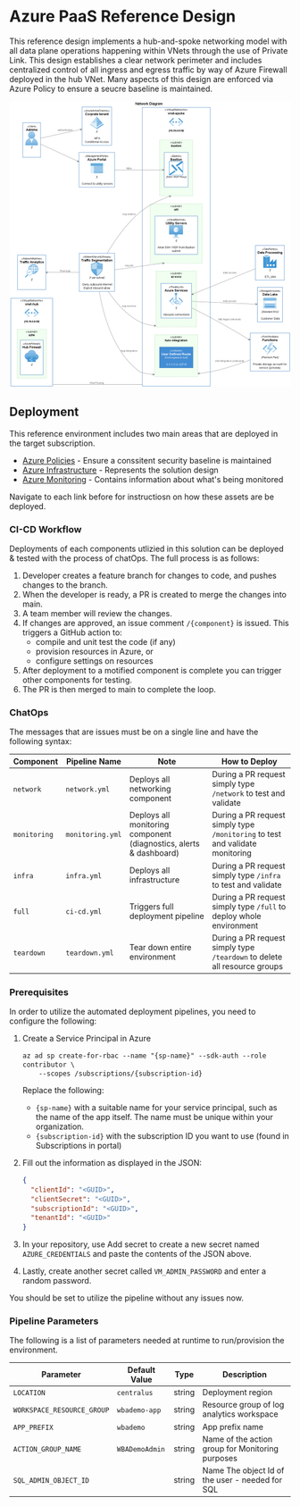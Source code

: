 # Azure PaaS Reference Design

This reference design implements a hub-and-spoke networking model with all data plane operations happening within VNets through the use of Private Link. This design establishes a clear network perimeter and includes centralized control of all ingress and egress traffic by way of Azure Firewall deployed in the hub VNet. Many aspects of this design are enforced via Azure Policy to ensure a seucre baseline is maintained.

<img src="images/diagram-network.png" alt="Network diagram"/>

## Deployment

This reference environment includes two main areas that are deployed in the target subscription.

* [Azure Policies](policies/readme.md) - Ensure a conssitent security baseline is maintained
* [Azure Infrastructure](deployments/readme.md) - Represents the solution design
* [Azure Monitoring](monitoring/readme.md) - Contains information about what's being monitored

Navigate to each link before for instructiosn on how these assets are be deployed.

### CI-CD Workflow

Deployments of each components utlizied in this solution can be deployed & tested with the process of chatOps. The full process is as follows:

1. Developer creates a feature branch for changes to code, and pushes changes to the branch.
1. When the developer is ready, a PR is created to merge the changes into main.
1. A team member will review the changes.
1. If changes are approved, an issue comment `/{component}` is issued. This triggers a GitHub action to:
   - compile and unit test the code (if any)
   - provision resources in Azure, or
   - configure settings on resources
1. After deployment to a motified component is complete you can trigger other components for testing.
1. The PR is then merged to main to complete the loop.

### ChatOps
The messages that are issues must be on a single line and have the following syntax:

| Component | Pipeline Name | Note | How to Deploy |
|---|---|---|---|
|`network`| `network.yml` | Deploys all networking component | During a PR request simply type `/network` to test and validate |
|`monitoring`| `monitoring.yml` | Deploys all monitoring component (diagnostics, alerts & dashboard) | During a PR request simply type `/monitoring` to test and validate monitoring |
|`infra`| `infra.yml` | Deploys all infrastructure | During a PR request simply type `/infra` to test and validate |
|`full`| `ci-cd.yml` | Triggers full deployment pipeline | During a PR request simply type `/full` to deploy whole environment |
|`teardown`| `teardown.yml` | Tear down entire environment | During a PR request simply type `/teardown` to delete all resource groups |

### Prerequisites

In order to utilize the automated deployment pipelines, you need to configure the following:
1. Create a Service Principal in Azure
    ```azurecli
    az ad sp create-for-rbac --name "{sp-name}" --sdk-auth --role contributor \
        --scopes /subscriptions/{subscription-id}
    ```
    Replace the following:

      * `{sp-name}` with a suitable name for your service principal, such as the name of the app itself. The name must be unique within your organization.
      * `{subscription-id}` with the subscription ID you want to use (found in Subscriptions in portal)
1. Fill out the information as displayed in the JSON:
    ```json
    {
      "clientId": "<GUID>",
      "clientSecret": "<GUID>",
      "subscriptionId": "<GUID>",
      "tenantId": "<GUID>"
    }
    ```
1. In your repository, use Add secret to create a new secret named `AZURE_CREDENTIALS` and paste the contents of the JSON above. 
1. Lastly, create another secret called `VM_ADMIN_PASSWORD` and enter a random password.

You should be set to utilize the pipeline without any issues now.

### Pipeline Parameters

The following is a list of parameters needed at runtime to run/provision the environment.

| Parameter | Default Value | Type | Description |
|---|---|---|---|
|`LOCATION`| `centralus` | string | Deployment region |
|`WORKSPACE_RESOURCE_GROUP`| `wbademo-app` | string | Resource group of log analytics workspace |
|`APP_PREFIX`| `wbademo` | string | App prefix name |
|`ACTION_GROUP_NAME`| `WBADemoAdmin` | string | Name of the action group for Monitoring purposes |
|`SQL_ADMIN_OBJECT_ID`|  | string | Name The object Id of the user - needed for SQL |
  
